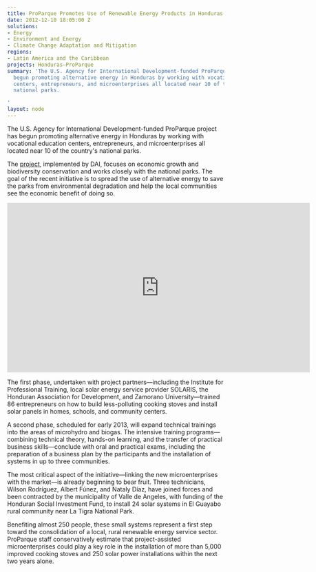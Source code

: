 ```yaml
---
title: ProParque Promotes Use of Renewable Energy Products in Honduras
date: 2012-12-10 18:05:00 Z
solutions:
- Energy
- Environment and Energy
- Climate Change Adaptation and Mitigation
regions:
- Latin America and the Caribbean
projects: Honduras—ProParque
summary: 'The U.S. Agency for International Development-funded ProParque project has
  begun promoting alternative energy in Honduras by working with vocational education
  centers, entrepreneurs, and microenterprises all located near 10 of the country''s
  national parks.

'
layout: node
---
```


The U.S. Agency for International Development-funded ProParque project has begun promoting alternative energy in Honduras by working with vocational education centers, entrepreneurs, and microenterprises all located near 10 of the country's national parks.

The [project][1], implemented by DAI, focuses on economic growth and biodiversity conservation and works closely with the national parks. The goal of the recent initiative is to spread the use of alternative energy to save the parks from environmental degradation and help the local communities see the economic benefit of doing so.

<iframe src="https://www.flickr.com/photos/daiglobal/8204436752/in/set-72157632058194547/player/" width="703" height="394" frameborder="0" allowfullscreen="" webkitallowfullscreen="" mozallowfullscreen="" oallowfullscreen="" msallowfullscreen=""></iframe>

The first phase, undertaken with project partners—including the Institute for Professional Training, local solar energy service provider SOLARIS, the Honduran Association for Development, and Zamorano University—trained 86 entrepreneurs on how to build less-polluting cooking stoves and install solar panels in homes, schools, and community centers.

A second phase, scheduled for early 2013, will expand technical trainings into the areas of microhydro and biogas. The intensive training programs—combining technical theory, hands-on learning, and the transfer of practical business skills—conclude with oral and practical exams, including the preparation of a business plan by the participants and the installation of systems in up to three communities.

The most critical aspect of the initiative—linking the new microenterprises with the market—is already beginning to bear fruit. Three technicians, Wilson Rodríguez, Albert Fúnez, and Nataly Díaz, have joined forces and been contracted by the municipality of Valle de Angeles, with funding of the Honduran Social Investment Fund, to install 24 solar systems in El Guayabo rural community near La Tigra National Park.

Benefiting almost 250 people, these small systems represent a first step toward the consolidation of a local, rural renewable energy service sector. ProParque staff conservatively estimate that project-assisted microenterprises could play a key role in the installation of more than 5,000 improved cooking stoves and 250 solar power installations within the next two years alone.

[1]: /our-work/projects/honduras-ProParque-GEMA
